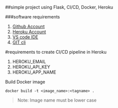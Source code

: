 ##simple project using Flask, CI/CD, Docker, Heroku

###software requirements

1. [Github Account](https://github.com/)
2. [Heroku Account](https://heroku.com/)
3. [VS code IDE](https://code.visualstudio.com/download)
4. [GIT cli](https://git-scm.com/downloads)

#requirements to create CI/CD pipeline in Heroku
1. HEROKU_EMAIL
2. HEROKU_API_KEY
3. HEROKU_APP_NAME


Build Docker image
```
docker build -t <image_name>:<tagname> .
```
> Note: Image name must be lower case

